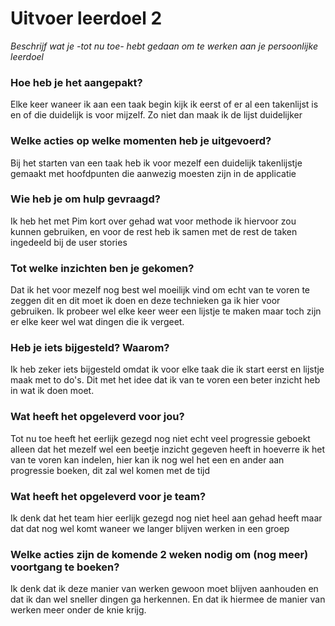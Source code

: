 # Uitvoer leerdoel 2

_Beschrijf wat je -tot nu toe- hebt gedaan om te werken aan je persoonlijke leerdoel_

### Hoe heb je het aangepakt?
Elke keer waneer ik aan een taak begin kijk ik eerst of er al een takenlijst is en of die duidelijk is voor mijzelf. Zo niet dan maak ik de lijst duidelijker

### Welke acties op welke momenten heb je uitgevoerd? 
Bij het starten van een taak heb ik voor mezelf een duidelijk takenlijstje gemaakt met hoofdpunten die aanwezig moesten zijn in de applicatie


### Wie heb je om hulp gevraagd?
Ik heb het met Pim kort over gehad wat voor methode ik hiervoor zou kunnen gebruiken, en voor de rest heb ik samen met de rest de taken ingedeeld bij de user stories 


### Tot welke inzichten ben je gekomen?
Dat ik het voor mezelf nog best wel moeilijk vind om echt van te voren te zeggen dit en dit moet ik doen en deze technieken ga ik hier voor gebruiken.  Ik probeer wel elke keer weer een lijstje te maken maar toch zijn er elke keer wel wat dingen die ik vergeet.

### Heb je iets bijgesteld? Waarom?
Ik heb zeker iets bijgesteld omdat ik voor elke taak die ik start eerst en lijstje maak met to do's. Dit met het idee dat ik van te voren een beter inzicht heb in wat ik doen moet.


### Wat heeft het opgeleverd voor jou?
Tot nu toe heeft het eerlijk gezegd nog niet echt veel progressie geboekt alleen dat het mezelf wel een beetje inzicht gegeven heeft in hoeverre ik het van te voren kan indelen, hier kan ik nog wel het een en ander aan progressie boeken, dit zal wel komen met de tijd


### Wat heeft het opgeleverd voor je team?
Ik denk dat het team hier eerlijk gezegd nog niet heel aan gehad heeft maar dat dat nog wel komt waneer we langer blijven werken in een groep


### Welke acties zijn de komende 2 weken nodig om (nog meer) voortgang te boeken?
Ik denk dat ik deze manier van werken gewoon moet blijven aanhouden en dat ik dan wel sneller dingen ga herkennen. En dat ik hiermee de manier van werken meer onder de knie krijg.


